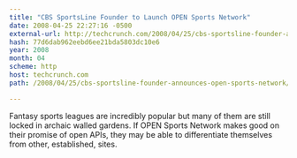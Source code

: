 ```yaml
---
title: "CBS SportsLine Founder to Launch OPEN Sports Network"
date: 2008-04-25 22:27:16 -0500
external-url: http://techcrunch.com/2008/04/25/cbs-sportsline-founder-announces-open-sports-network/
hash: 77d6dab962eebd6ee21bda5803dc10e6
year: 2008
month: 04
scheme: http
host: techcrunch.com
path: /2008/04/25/cbs-sportsline-founder-announces-open-sports-network/

---
```


Fantasy sports leagues are incredibly popular but many of them are still locked in archaic walled gardens. If OPEN Sports Network makes good on their promise of open APIs, they may be able to differentiate themselves from other, established, sites.
